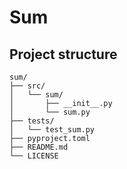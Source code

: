 # Sum


## Project structure

```
sum/
├── src/
│   └── sum/
│       ├── __init__.py
│       └── sum.py
├── tests/
│   └── test_sum.py
├── pyproject.toml
├── README.md
└── LICENSE

```
